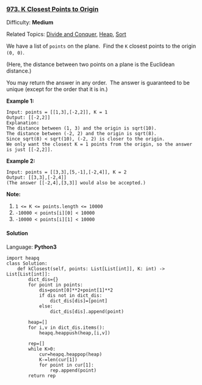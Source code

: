### [973\. K Closest Points to Origin](https://leetcode.com/problems/k-closest-points-to-origin/)

Difficulty: **Medium**  

Related Topics: [Divide and Conquer](https://leetcode.com/tag/divide-and-conquer/), [Heap](https://leetcode.com/tag/heap/), [Sort](https://leetcode.com/tag/sort/)


We have a list of `points` on the plane.  Find the `K` closest points to the origin `(0, 0)`.

(Here, the distance between two points on a plane is the Euclidean distance.)

You may return the answer in any order.  The answer is guaranteed to be unique (except for the order that it is in.)


**Example 1:**

```
Input: points = [[1,3],[-2,2]], K = 1
Output: [[-2,2]]
Explanation: 
The distance between (1, 3) and the origin is sqrt(10).
The distance between (-2, 2) and the origin is sqrt(8).
Since sqrt(8) < sqrt(10), (-2, 2) is closer to the origin.
We only want the closest K = 1 points from the origin, so the answer is just [[-2,2]].
```


**Example 2:**

```
Input: points = [[3,3],[5,-1],[-2,4]], K = 2
Output: [[3,3],[-2,4]]
(The answer [[-2,4],[3,3]] would also be accepted.)
```

**Note:**

1.  `1 <= K <= points.length <= 10000`
2.  `-10000 < points[i][0] < 10000`
3.  `-10000 < points[i][1] < 10000`


#### Solution

Language: **Python3**

```python3
import heapq
class Solution:
    def kClosest(self, points: List[List[int]], K: int) -> List[List[int]]:
        dict_dis={}
        for point in points:
            dis=point[0]**2+point[1]**2
            if dis not in dict_dis:
                dict_dis[dis]=[point]
            else:
                dict_dis[dis].append(point)
                
        heap=[]
        for i,v in dict_dis.items():
            heapq.heappush(heap,[i,v])
        
        rep=[]
        while K>0:
            cur=heapq.heappop(heap)
            K-=len(cur[1])
            for point in cur[1]:
                rep.append(point)
        return rep
```